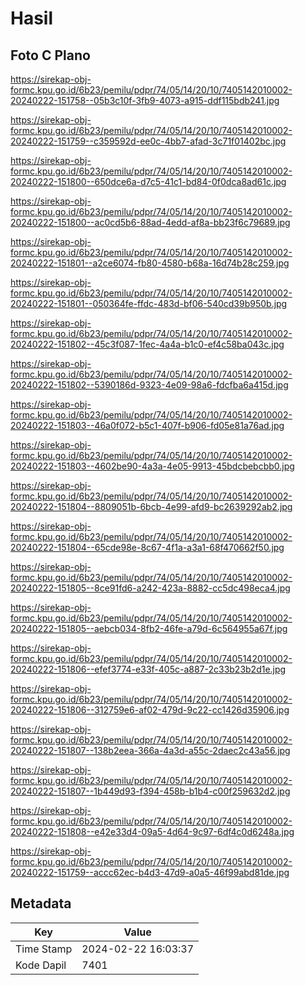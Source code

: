 # Hasil

## Foto C Plano

https://sirekap-obj-formc.kpu.go.id/6b23/pemilu/pdpr/74/05/14/20/10/7405142010002-20240222-151758--05b3c10f-3fb9-4073-a915-ddf115bdb241.jpg

https://sirekap-obj-formc.kpu.go.id/6b23/pemilu/pdpr/74/05/14/20/10/7405142010002-20240222-151759--c359592d-ee0c-4bb7-afad-3c71f01402bc.jpg

https://sirekap-obj-formc.kpu.go.id/6b23/pemilu/pdpr/74/05/14/20/10/7405142010002-20240222-151800--650dce6a-d7c5-41c1-bd84-0f0dca8ad61c.jpg

https://sirekap-obj-formc.kpu.go.id/6b23/pemilu/pdpr/74/05/14/20/10/7405142010002-20240222-151800--ac0cd5b6-88ad-4edd-af8a-bb23f6c79689.jpg

https://sirekap-obj-formc.kpu.go.id/6b23/pemilu/pdpr/74/05/14/20/10/7405142010002-20240222-151801--a2ce6074-fb80-4580-b68a-16d74b28c259.jpg

https://sirekap-obj-formc.kpu.go.id/6b23/pemilu/pdpr/74/05/14/20/10/7405142010002-20240222-151801--050364fe-ffdc-483d-bf06-540cd39b950b.jpg

https://sirekap-obj-formc.kpu.go.id/6b23/pemilu/pdpr/74/05/14/20/10/7405142010002-20240222-151802--45c3f087-1fec-4a4a-b1c0-ef4c58ba043c.jpg

https://sirekap-obj-formc.kpu.go.id/6b23/pemilu/pdpr/74/05/14/20/10/7405142010002-20240222-151802--5390186d-9323-4e09-98a6-fdcfba6a415d.jpg

https://sirekap-obj-formc.kpu.go.id/6b23/pemilu/pdpr/74/05/14/20/10/7405142010002-20240222-151803--46a0f072-b5c1-407f-b906-fd05e81a76ad.jpg

https://sirekap-obj-formc.kpu.go.id/6b23/pemilu/pdpr/74/05/14/20/10/7405142010002-20240222-151803--4602be90-4a3a-4e05-9913-45bdcbebcbb0.jpg

https://sirekap-obj-formc.kpu.go.id/6b23/pemilu/pdpr/74/05/14/20/10/7405142010002-20240222-151804--8809051b-6bcb-4e99-afd9-bc2639292ab2.jpg

https://sirekap-obj-formc.kpu.go.id/6b23/pemilu/pdpr/74/05/14/20/10/7405142010002-20240222-151804--65cde98e-8c67-4f1a-a3a1-68f470662f50.jpg

https://sirekap-obj-formc.kpu.go.id/6b23/pemilu/pdpr/74/05/14/20/10/7405142010002-20240222-151805--8ce91fd6-a242-423a-8882-cc5dc498eca4.jpg

https://sirekap-obj-formc.kpu.go.id/6b23/pemilu/pdpr/74/05/14/20/10/7405142010002-20240222-151805--aebcb034-8fb2-46fe-a79d-6c564955a67f.jpg

https://sirekap-obj-formc.kpu.go.id/6b23/pemilu/pdpr/74/05/14/20/10/7405142010002-20240222-151806--efef3774-e33f-405c-a887-2c33b23b2d1e.jpg

https://sirekap-obj-formc.kpu.go.id/6b23/pemilu/pdpr/74/05/14/20/10/7405142010002-20240222-151806--312759e6-af02-479d-9c22-cc1426d35906.jpg

https://sirekap-obj-formc.kpu.go.id/6b23/pemilu/pdpr/74/05/14/20/10/7405142010002-20240222-151807--138b2eea-366a-4a3d-a55c-2daec2c43a56.jpg

https://sirekap-obj-formc.kpu.go.id/6b23/pemilu/pdpr/74/05/14/20/10/7405142010002-20240222-151807--1b449d93-f394-458b-b1b4-c00f259632d2.jpg

https://sirekap-obj-formc.kpu.go.id/6b23/pemilu/pdpr/74/05/14/20/10/7405142010002-20240222-151808--e42e33d4-09a5-4d64-9c97-6df4c0d6248a.jpg

https://sirekap-obj-formc.kpu.go.id/6b23/pemilu/pdpr/74/05/14/20/10/7405142010002-20240222-151759--accc62ec-b4d3-47d9-a0a5-46f99abd81de.jpg


## Metadata

| Key        | Value               |
| ---------- | ------------------- |
| Time Stamp | 2024-02-22 16:03:37 |
| Kode Dapil | 7401                |



